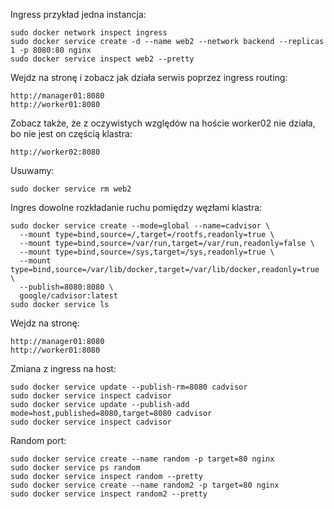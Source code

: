 Ingress przykład jedna instancja:
```
sudo docker network inspect ingress
sudo docker service create -d --name web2 --network backend --replicas 1 -p 8080:80 nginx
sudo docker service inspect web2 --pretty
```
Wejdz na stronę i zobacz jak działa serwis poprzez ingress routing:
```
http://manager01:8080
http://worker01:8080
```
Zobacz także, że z oczywistych względów na hoście worker02 nie działa, bo nie jest on częścią klastra:
```
http://worker02:8080
```
Usuwamy:
```
sudo docker service rm web2
```
Ingres dowolne rozkładanie ruchu pomiędzy węzłami klastra:
```
sudo docker service create --mode=global --name=cadvisor \
  --mount type=bind,source=/,target=/rootfs,readonly=true \
  --mount type=bind,source=/var/run,target=/var/run,readonly=false \
  --mount type=bind,source=/sys,target=/sys,readonly=true \
  --mount type=bind,source=/var/lib/docker,target=/var/lib/docker,readonly=true \
  --publish=8080:8080 \
  google/cadvisor:latest
sudo docker service ls
```
Wejdz na stronę:
```
http://manager01:8080
http://worker01:8080
```
Zmiana z ingress na host:
```
sudo docker service update --publish-rm=8080 cadvisor
sudo docker service inspect cadvisor
sudo docker service update --publish-add mode=host,published=8080,target=8080 cadvisor
sudo docker service inspect cadvisor
```
Random port:
```
sudo docker service create --name random -p target=80 nginx
sudo docker service ps random
sudo docker service inspect random --pretty
sudo docker service create --name random2 -p target=80 nginx
sudo docker service inspect random2 --pretty
```
